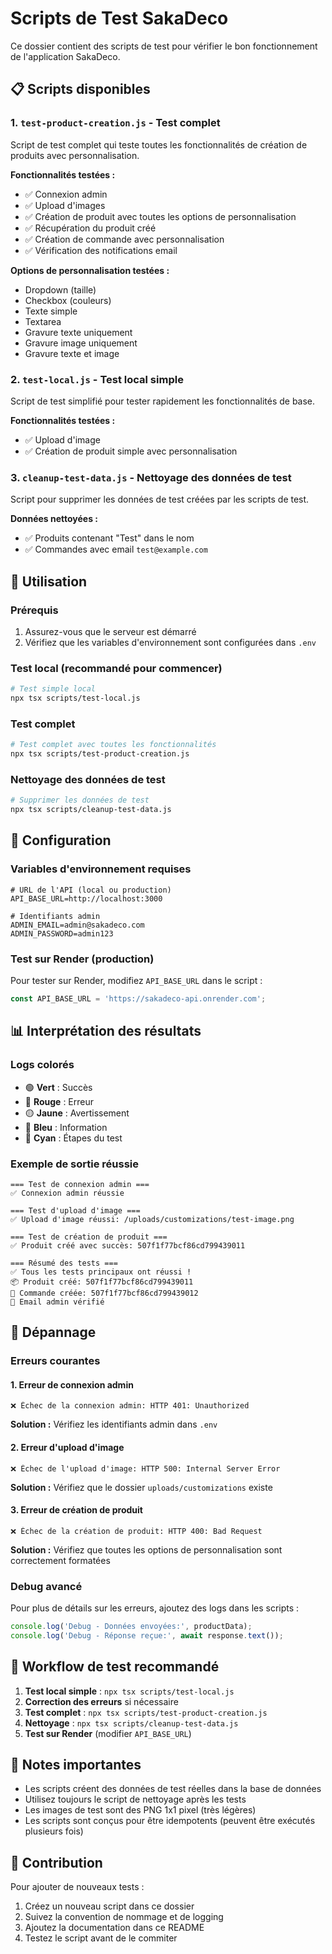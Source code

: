 # Scripts de Test SakaDeco

Ce dossier contient des scripts de test pour vérifier le bon fonctionnement de l'application SakaDeco.

## 📋 Scripts disponibles

### 1. `test-product-creation.js` - Test complet
Script de test complet qui teste toutes les fonctionnalités de création de produits avec personnalisation.

**Fonctionnalités testées :**
- ✅ Connexion admin
- ✅ Upload d'images
- ✅ Création de produit avec toutes les options de personnalisation
- ✅ Récupération du produit créé
- ✅ Création de commande avec personnalisation
- ✅ Vérification des notifications email

**Options de personnalisation testées :**
- Dropdown (taille)
- Checkbox (couleurs)
- Texte simple
- Textarea
- Gravure texte uniquement
- Gravure image uniquement
- Gravure texte et image

### 2. `test-local.js` - Test local simple
Script de test simplifié pour tester rapidement les fonctionnalités de base.

**Fonctionnalités testées :**
- ✅ Upload d'image
- ✅ Création de produit simple avec personnalisation

### 3. `cleanup-test-data.js` - Nettoyage des données de test
Script pour supprimer les données de test créées par les scripts de test.

**Données nettoyées :**
- ✅ Produits contenant "Test" dans le nom
- ✅ Commandes avec email `test@example.com`

## 🚀 Utilisation

### Prérequis
1. Assurez-vous que le serveur est démarré
2. Vérifiez que les variables d'environnement sont configurées dans `.env`

### Test local (recommandé pour commencer)
```bash
# Test simple local
npx tsx scripts/test-local.js
```

### Test complet
```bash
# Test complet avec toutes les fonctionnalités
npx tsx scripts/test-product-creation.js
```

### Nettoyage des données de test
```bash
# Supprimer les données de test
npx tsx scripts/cleanup-test-data.js
```

## 🔧 Configuration

### Variables d'environnement requises
```env
# URL de l'API (local ou production)
API_BASE_URL=http://localhost:3000

# Identifiants admin
ADMIN_EMAIL=admin@sakadeco.com
ADMIN_PASSWORD=admin123
```

### Test sur Render (production)
Pour tester sur Render, modifiez `API_BASE_URL` dans le script :
```javascript
const API_BASE_URL = 'https://sakadeco-api.onrender.com';
```

## 📊 Interprétation des résultats

### Logs colorés
- 🟢 **Vert** : Succès
- 🔴 **Rouge** : Erreur
- 🟡 **Jaune** : Avertissement
- 🔵 **Bleu** : Information
- 🔵 **Cyan** : Étapes du test

### Exemple de sortie réussie
```
=== Test de connexion admin ===
✅ Connexion admin réussie

=== Test d'upload d'image ===
✅ Upload d'image réussi: /uploads/customizations/test-image.png

=== Test de création de produit ===
✅ Produit créé avec succès: 507f1f77bcf86cd799439011

=== Résumé des tests ===
✅ Tous les tests principaux ont réussi !
📦 Produit créé: 507f1f77bcf86cd799439011
🛒 Commande créée: 507f1f77bcf86cd799439012
📧 Email admin vérifié
```

## 🐛 Dépannage

### Erreurs courantes

#### 1. Erreur de connexion admin
```
❌ Échec de la connexion admin: HTTP 401: Unauthorized
```
**Solution :** Vérifiez les identifiants admin dans `.env`

#### 2. Erreur d'upload d'image
```
❌ Échec de l'upload d'image: HTTP 500: Internal Server Error
```
**Solution :** Vérifiez que le dossier `uploads/customizations` existe

#### 3. Erreur de création de produit
```
❌ Échec de la création de produit: HTTP 400: Bad Request
```
**Solution :** Vérifiez que toutes les options de personnalisation sont correctement formatées

### Debug avancé
Pour plus de détails sur les erreurs, ajoutez des logs dans les scripts :
```javascript
console.log('Debug - Données envoyées:', productData);
console.log('Debug - Réponse reçue:', await response.text());
```

## 🔄 Workflow de test recommandé

1. **Test local simple** : `npx tsx scripts/test-local.js`
2. **Correction des erreurs** si nécessaire
3. **Test complet** : `npx tsx scripts/test-product-creation.js`
4. **Nettoyage** : `npx tsx scripts/cleanup-test-data.js`
5. **Test sur Render** (modifier `API_BASE_URL`)

## 📝 Notes importantes

- Les scripts créent des données de test réelles dans la base de données
- Utilisez toujours le script de nettoyage après les tests
- Les images de test sont des PNG 1x1 pixel (très légères)
- Les scripts sont conçus pour être idempotents (peuvent être exécutés plusieurs fois)

## 🤝 Contribution

Pour ajouter de nouveaux tests :
1. Créez un nouveau script dans ce dossier
2. Suivez la convention de nommage et de logging
3. Ajoutez la documentation dans ce README
4. Testez le script avant de le commiter
